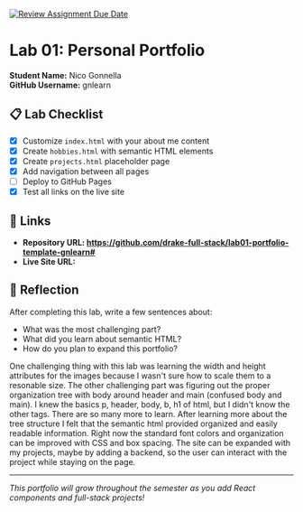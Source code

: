 [![Review Assignment Due Date](https://classroom.github.com/assets/deadline-readme-button-22041afd0340ce965d47ae6ef1cefeee28c7c493a6346c4f15d667ab976d596c.svg)](https://classroom.github.com/a/fEVZN0YI)
# Lab 01: Personal Portfolio

**Student Name:** Nico Gonnella  
**GitHub Username:** gnlearn

## 📋 Lab Checklist

- [x] Customize `index.html` with your about me content
- [x] Create `hobbies.html` with semantic HTML elements  
- [x] Create `projects.html` placeholder page
- [x] Add navigation between all pages
- [ ] Deploy to GitHub Pages
- [x] Test all links on the live site

## 🔗 Links

- **Repository URL: https://github.com/drake-full-stack/lab01-portfolio-template-gnlearn#** 
- **Live Site URL:** 

## 📝 Reflection

After completing this lab, write a few sentences about:
- What was the most challenging part?
- What did you learn about semantic HTML?
- How do you plan to expand this portfolio?

One challenging thing with this lab was learning the width and height attributes for the images because I wasn't sure how to scale them to a resonable size. The other challenging part was figuring out the proper organization tree with body around header and main (confused body and main). I knew the basics p, header, body, b, h1 of html, but I didn't know the other tags. There are so many more to learn. After learning more about the tree structure I felt that the semantic html provided organized and easily readable information. Right now the standard font colors and organization can be improved with CSS and box spacing. The site can be expanded with my projects, maybe by adding a backend, so the user can interact with the project while staying on the page. 

---

*This portfolio will grow throughout the semester as you add React components and full-stack projects!*